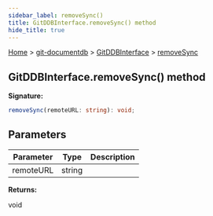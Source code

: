 ```yaml
---
sidebar_label: removeSync()
title: GitDDBInterface.removeSync() method
hide_title: true
---
```


[Home](./index.md) &gt; [git-documentdb](./git-documentdb.md) &gt; [GitDDBInterface](./git-documentdb.gitddbinterface.md) &gt; [removeSync](./git-documentdb.gitddbinterface.removesync.md)

## GitDDBInterface.removeSync() method

<b>Signature:</b>

```typescript
removeSync(remoteURL: string): void;
```

## Parameters

|  Parameter | Type | Description |
|  --- | --- | --- |
|  remoteURL | string |  |

<b>Returns:</b>

void

